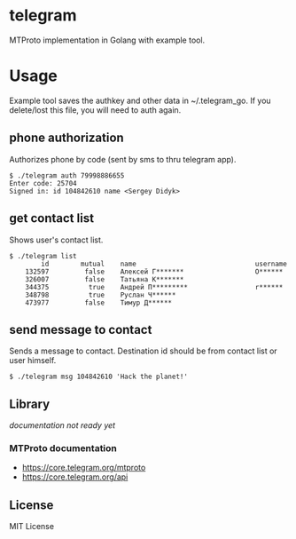 # telegram
MTProto implementation in Golang with example tool.

# Usage

Example tool saves the authkey and other data in ~/.telegram_go. If you delete/lost this file, you will need to auth again.

## phone authorization

Authorizes phone by code (sent by sms to thru telegram app).

```
$ ./telegram auth 79998886655
Enter code: 25704
Signed in: id 104842610 name <Sergey Didyk>
```

## get contact list

Shows user's contact list.

```
$ ./telegram list
        id        mutual    name                              username
    132597         false    Алексей Г*******                  O******
    326007         false    Татьяна К*******
    344375          true    Андрей П*********                 r******
    348798          true    Руслан Ч******
    473977         false    Тимур Д******
```

## send message to contact

Sends a message to contact. Destination id should be from contact list or user himself.

```
$ ./telegram msg 104842610 'Hack the planet!'
```

## Library

*documentation not ready yet*

### MTProto documentation
* https://core.telegram.org/mtproto
* https://core.telegram.org/api

## License

MIT License

